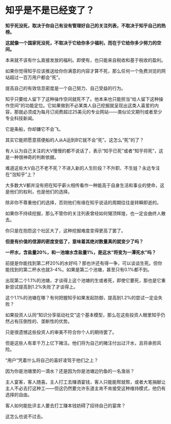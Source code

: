 # 知乎是不是已经变了？

**知乎死没死，取决于你自己有没有管理好自己的关注列表，不取决于知乎自己的热榜。**

**这就像一个国家死没死，不取决于它给你多少福利，而在于它给你多少努力的空间。**

本来就不该有什么直接发放的福利。即使有，也只能来自税收和基于税收的盈利。

如果你觉得知乎应该推送给你你满意的内容才算不死，那么任何一个免费浏览的网站超过一百万用户都会“死”。

提高自己的有效信息密度是一个自己努力、自己受益的行为。

知乎只要给人留下了这种操作空间就死不了。他本来也只能担当“给人留下这种操作空间”的功能定位。它如果做到不必某类人自己挖掘就呈现出这类人喜爱的内容，那就必须成为每月订阅费超过25美元的专业网站——类似论文期刊或者至少专业科技新闻。

它是条船，你却嫌它不会飞。

其实它能把愿意搭便船的人从A运到B它就不会“死”。这怎么“死”的了？

有人认为自己关注的大V慢慢的都不说话了，表示“知乎已死”或者“知乎将死”，这是一种很神奇的判断依据。

难道这些大V自己不老不死？不进入新的人生阶段？不升职、不生娃？永远专注在“泡知乎”上？

大多数大V都并没有把在知乎薪火相传看作一种能高于自身生活和事业的使命，这是他们的权利，也是他们的选择。

除非你不尊重他们的选择，否则他们有缘在知乎说话的周期往往是转瞬即逝的。

如果你不持续挖掘，那么不管你的关注列表曾经如何翎顶辉煌，也一定会曲终人散去。

你只是在抱怨这个社区大了，这种挖掘难度变得更高了罢了。

**但是有价值的信源的密度变低了，意味着其绝对数量真的就变少了吗？**

**一杯水，含盐量20%，和一池塘水含盐量1%，是这水“将变为一潭死水”吗？**

前提是你能找到第二杯20%的水好吗？那也许还有得一争，可以谈谈生死。但你能找到的第二杯水也就3-4%。如果是第二个池塘，甚至只有0.1%都不到。

出现第二个1.1%的池塘，才谈得上这个池塘的生或者死，即使它要死，那也是它重新尝试提高到1.2%失败了才谈得上。

这个1.1%的池塘在哪？有何把握知乎如果发起防御，提高到1.2%的尝试一定会失败？

如果投资人认同“知识分享驱动社交”这个基本模型，那么在这些投资人眼里知乎仍然占有压倒性的、垄断性的优势。

只是很遗憾这些投资人的审美不符合你个人的期待罢了。

但是这些人有拿千万上亿下赌注。他们将为自己的赌注付出过汗水，且将承担风险。

“用户”凭着什么将自己的喜好凌驾于他们之上？

因为你是池塘里的一滴水？还是因为你是池塘边钓鱼的一名渔翁？

主人宴客，客人随喜。主人打工去赚酒宴钱，客人只能能帮就帮，或者大笔捐献让主人不必去打这种工——但这仍然要允许东道主肯不肯接受这种维持模式，他仍有选择的自由。

客人如何能批评主人要去打工赚本钱妨碍了招待自己的宴席？

这怎么也说不过去。



